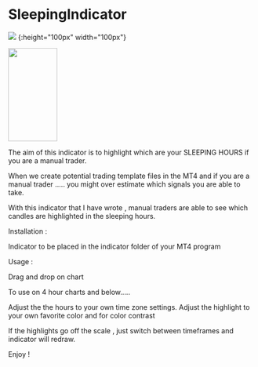 # SleepingIndicator

![](https://github.com/MarkChew/SleepingIndicator/blob/master/SleepingIndicator1.PNG)  {:height="100px" width="100px"}

<img src="https://github.com/MarkChew/SleepingIndicator/blob/master/SleepingIndicator2.PNG" width="100" height="190">

The aim of this indicator is to highlight which are your SLEEPING HOURS if you are a manual trader. 

When we create potential trading template files in the MT4 and if you are a manual trader ..... you might over estimate which signals you are able to take. 

With this indicator that I have wrote , manual traders are able to see which candles are highlighted in the sleeping hours.

Installation : 

Indicator to be placed in the indicator folder of your MT4 program

Usage : 

Drag and drop on chart 
 
To use on 4 hour charts and below..... 

Adjust the the hours to your own time zone settings. 
Adjust the highlight to your own favorite color and for color contrast

If the highlights go off the scale , just switch between timeframes and indicator will redraw. 

Enjoy ! 
